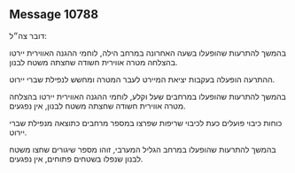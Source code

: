 ## Message 10788

דובר צה״ל:

בהמשך להתרעות שהופעלו בשעה האחרונה במרחב הילה, לוחמי ההגנה האווירית יירטו בהצלחה מטרה אווירית חשודה שחצתה משטח לבנון. 

ההתרעה הופעלה בעקבות יציאת המיירט לעבר המטרה ומחשש לנפילת שברי יירוט. 

בהמשך להתרעות שהופעלו במרחבים שעל וקלע, לוחמי ההגנה האווירית יירטו בהצלחה מטרה אווירית חשודה שחצתה משטח לבנון, אין נפגעים. 

כוחות כיבוי פועלים כעת לכיבוי שריפות שפרצו במספר מרחבים כתוצאה מנפילת שברי יירוט. 

בהמשך להתרעות שהופעלו במרחב הגליל המערבי, זוהו מספר שיגורים שחצו משטח לבנון שנפלו בשטחים פתוחים, אין נפגעים.

